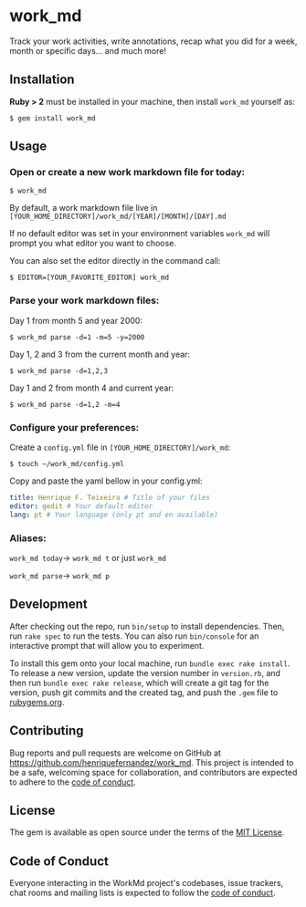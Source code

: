 # work_md

Track your work activities, write annotations, recap what you did for a week, month or specific days... and much more!

## Installation

**Ruby > 2** must be installed in your machine, then install `work_md` yourself as:

    $ gem install work_md


## Usage

### Open or create a new work markdown file for today:

    $ work_md

By default, a work markdown file live in `[YOUR_HOME_DIRECTORY]/work_md/[YEAR]/[MONTH]/[DAY].md`

If no default editor was set in your environment variables `work_md` will prompt you what editor you want to choose.

You can also set the editor directly in the command call:

    $ EDITOR=[YOUR_FAVORITE_EDITOR] work_md

### Parse your work markdown files:

Day 1 from month 5 and year 2000:

    $ work_md parse -d=1 -m=5 -y=2000

Day 1, 2 and 3 from the current month and year:
             
    $ work_md parse -d=1,2,3

Day 1 and 2 from month 4 and current year:

    $ work_md parse -d=1,2 -m=4    

### Configure your preferences:

Create a `config.yml` file in `[YOUR_HOME_DIRECTORY]/work_md`:

    $ touch ~/work_md/config.yml
    
Copy and paste the yaml bellow in your config.yml:

```yaml
title: Henrique F. Teixeira # Title of your files
editor: gedit # Your default editor
lang: pt # Your language (only pt and en available)
```

### Aliases:

`work_md today`-> `work_md t` or just `work_md`

`work_md parse`-> `work_md p`


## Development

After checking out the repo, run `bin/setup` to install dependencies. Then, run `rake spec` to run the tests. You can also run `bin/console` for an interactive prompt that will allow you to experiment.

To install this gem onto your local machine, run `bundle exec rake install`. To release a new version, update the version number in `version.rb`, and then run `bundle exec rake release`, which will create a git tag for the version, push git commits and the created tag, and push the `.gem` file to [rubygems.org](https://rubygems.org).

## Contributing

Bug reports and pull requests are welcome on GitHub at https://github.com/henriquefernandez/work_md. This project is intended to be a safe, welcoming space for collaboration, and contributors are expected to adhere to the [code of conduct](https://github.com/henriquefernandez/work_md/blob/master/CODE_OF_CONDUCT.md).

## License

The gem is available as open source under the terms of the [MIT License](https://opensource.org/licenses/MIT).

## Code of Conduct

Everyone interacting in the WorkMd project's codebases, issue trackers, chat rooms and mailing lists is expected to follow the [code of conduct](https://github.com/henriquefernandez/work_md/blob/master/CODE_OF_CONDUCT.md).
